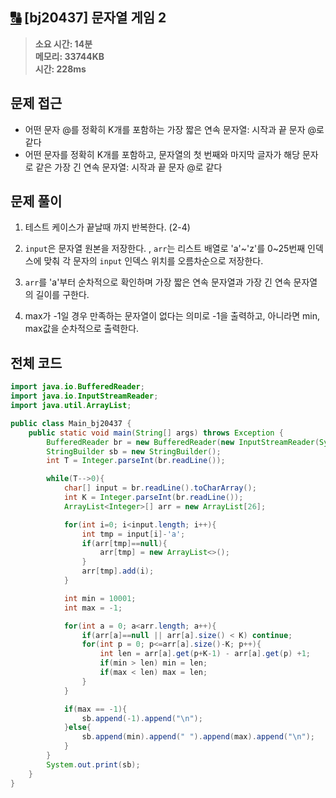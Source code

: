 ## [🔠](https://www.acmicpc.net/problem/20437) [bj20437] 문자열 게임 2

> **소요 시간: 14분<br>
> 메모리: 33744KB<br>
> 시간: 228ms**

## 문제 접근

- 어떤 문자 @를 정확히 K개를 포함하는 가장 짧은 연속 문자열: 시작과 끝 문자 @로 같다
- 어떤 문자를 정확히 K개를 포함하고, 문자열의 첫 번째와 마지막 글자가 해당 문자로 같은 가장 긴 연속 문자열: 시작과 끝 문자 @로 같다

## 문제 풀이

1. 테스트 케이스가 끝날때 까지 반복한다. (2-4)

2. `input`은 문자열 원본을 저장한다. , `arr`는 리스트 배열로 'a'~'z'를 0~25번째 인덱스에 맞춰 각 문자의 `input` 인덱스 위치를 오름차순으로 저장한다.

3. `arr`를 'a'부터 순차적으로 확인하며 가장 짧은 연속 문자열과 가장 긴 연속 문자열의 길이를 구한다.

4. max가 -1일 경우 만족하는 문자열이 없다는 의미로 -1을 출력하고, 아니라면 min, max값을 순차적으로 출력한다.

## 전체 코드

```java
import java.io.BufferedReader;
import java.io.InputStreamReader;
import java.util.ArrayList;

public class Main_bj20437 {
    public static void main(String[] args) throws Exception {
        BufferedReader br = new BufferedReader(new InputStreamReader(System.in));
        StringBuilder sb = new StringBuilder();
        int T = Integer.parseInt(br.readLine());

        while(T-->0){
            char[] input = br.readLine().toCharArray();
            int K = Integer.parseInt(br.readLine());
            ArrayList<Integer>[] arr = new ArrayList[26];

            for(int i=0; i<input.length; i++){
                int tmp = input[i]-'a';
                if(arr[tmp]==null){
                    arr[tmp] = new ArrayList<>();
                }
                arr[tmp].add(i);
            }

            int min = 10001;
            int max = -1;

            for(int a = 0; a<arr.length; a++){
                if(arr[a]==null || arr[a].size() < K) continue;
                for(int p = 0; p<=arr[a].size()-K; p++){
                    int len = arr[a].get(p+K-1) - arr[a].get(p) +1;
                    if(min > len) min = len;
                    if(max < len) max = len;
                }
            }

            if(max == -1){
                sb.append(-1).append("\n");
            }else{
                sb.append(min).append(" ").append(max).append("\n");
            }
        }
        System.out.print(sb);
    }
}
```
